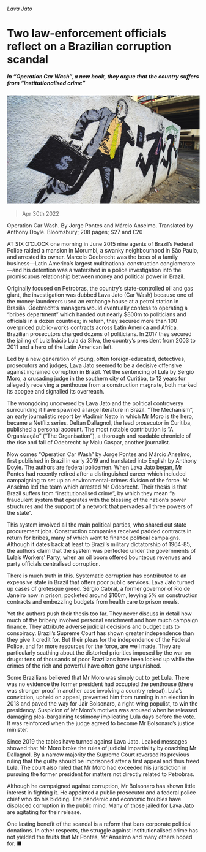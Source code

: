 ###### Lava Jato

# Two law-enforcement officials reflect on a Brazilian corruption scandal 

##### In “Operation Car Wash”, a new book, they argue that the country suffers from “institutionalised crime” 

![image](images/20220430_CUP003_0.jpg) 

> Apr 30th 2022 

Operation Car Wash. By Jorge Pontes and Márcio Anselmo. Translated by Anthony Doyle. Bloomsbury; 208 pages; $27 and £20

AT SIX O’CLOCK one morning in June 2015 nine agents of Brazil’s Federal Police raided a mansion in Morumbi, a swanky neighbourhood in São Paulo, and arrested its owner. Marcelo Odebrecht was the boss of a family business—Latin America’s largest multinational construction conglomerate—and his detention was a watershed in a police investigation into the promiscuous relationship between money and political power in Brazil.


Originally focused on Petrobras, the country’s state-controlled oil and gas giant, the investigation was dubbed Lava Jato (Car Wash) because one of the money-launderers used an exchange house at a petrol station in Brasília. Odebrecht’s managers would eventually confess to operating a “bribes department” which handed out nearly $800m to politicians and officials in a dozen countries; in return, they secured more than 100 overpriced public-works contracts across Latin America and Africa. Brazilian prosecutors charged dozens of politicians. In 2017 they secured the jailing of Luiz Inácio Lula da Silva, the country’s president from 2003 to 2011 and a hero of the Latin American left.

Led by a new generation of young, often foreign-educated, detectives, prosecutors and judges, Lava Jato seemed to be a decisive offensive against ingrained corruption in Brazil. Yet the sentencing of Lula by Sergio Moro, a crusading judge in the southern city of Curitiba, to 12 years for allegedly receiving a penthouse from a construction magnate, both marked its apogee and signalled its overreach.

The wrongdoing uncovered by Lava Jato and the political controversy surrounding it have spawned a large literature in Brazil. “The Mechanism”, an early journalistic report by Vladimir Netto in which Mr Moro is the hero, became a Netflix series. Deltan Dallagnol, the lead prosecutor in Curitiba, published a personal account. The most notable contribution is “A Organização” (“The Organisation”), a thorough and readable chronicle of the rise and fall of Odebrecht by Malu Gaspar, another journalist.

Now comes “Operation Car Wash” by Jorge Pontes and Márcio Anselmo, first published in Brazil in early 2019 and translated into English by Anthony Doyle. The authors are federal policemen. When Lava Jato began, Mr Pontes had recently retired after a distinguished career which included campaigning to set up an environmental-crimes division of the force. Mr Anselmo led the team which arrested Mr Odebrecht. Their thesis is that Brazil suffers from “institutionalised crime”, by which they mean “a fraudulent system that operates with the blessing of the nation’s power structures and the support of a network that pervades all three powers of the state”.

This system involved all the main political parties, who shared out state procurement jobs. Construction companies received padded contracts in return for bribes, many of which went to finance political campaigns. Although it dates back at least to Brazil’s military dictatorship of 1964-85, the authors claim that the system was perfected under the governments of Lula’s Workers’ Party, when an oil boom offered bounteous revenues and party officials centralised corruption.

There is much truth in this. Systematic corruption has contributed to an expensive state in Brazil that offers poor public services. Lava Jato turned up cases of grotesque greed. Sérgio Cabral, a former governor of Rio de Janeiro now in prison, pocketed around $100m, levying 5% on construction contracts and embezzling budgets from health care to prison meals.

Yet the authors push their thesis too far. They never discuss in detail how much of the bribery involved personal enrichment and how much campaign finance. They attribute adverse judicial decisions and budget cuts to conspiracy. Brazil’s Supreme Court has shown greater independence than they give it credit for. But their pleas for the independence of the Federal Police, and for more resources for the force, are well made. They are particularly scathing about the distorted priorities imposed by the war on drugs: tens of thousands of poor Brazilians have been locked up while the crimes of the rich and powerful have often gone unpunished.

Some Brazilians believed that Mr Moro was simply out to get Lula. There was no evidence the former president had occupied the penthouse (there was stronger proof in another case involving a country retreat). Lula’s conviction, upheld on appeal, prevented him from running in an election in 2018 and paved the way for Jair Bolsonaro, a right-wing populist, to win the presidency. Suspicion of Mr Moro’s motives was aroused when he released damaging plea-bargaining testimony implicating Lula days before the vote. It was reinforced when the judge agreed to become Mr Bolsonaro’s justice minister.

Since 2019 the tables have turned against Lava Jato. Leaked messages showed that Mr Moro broke the rules of judicial impartiality by coaching Mr Dallagnol. By a narrow majority the Supreme Court reversed its previous ruling that the guilty should be imprisoned after a first appeal and thus freed Lula. The court also ruled that Mr Moro had exceeded his jurisdiction in pursuing the former president for matters not directly related to Petrobras.

Although he campaigned against corruption, Mr Bolsonaro has shown little interest in fighting it. He appointed a public prosecutor and a federal police chief who do his bidding. The pandemic and economic troubles have displaced corruption in the public mind. Many of those jailed for Lava Jato are agitating for their release.

One lasting benefit of the scandal is a reform that bars corporate political donations. In other respects, the struggle against institutionalised crime has not yielded the fruits that Mr Pontes, Mr Anselmo and many others hoped for. ■

